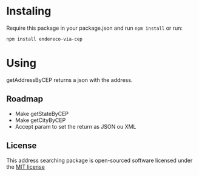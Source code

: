 # Instaling

Require this package in your package.json and run `npm install` or run: 

    npm install endereco-via-cep 


# Using

getAddressByCEP returns a json with the address.

## Roadmap

* Make getStateByCEP
* Make getCityByCEP
* Accept param to set the return as JSON ou XML

## License

This address searching package is open-sourced software licensed under the [MIT license](http://opensource.org/licenses/MIT)